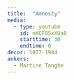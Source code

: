```yaml
---
title:  "Amnesty"
media:
  - type: youtube
    id: nKCF85xXUa0
    starttime: 30
    endtime: 0
decor: 1977-1984
ankers:
  - Martine Tanghe
---
```

